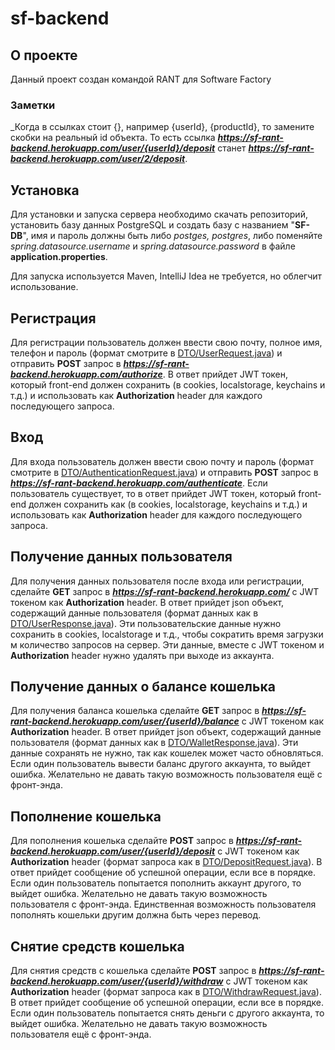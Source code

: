 # sf-backend
## О проекте
Данный проект создан командой RANT для Software Factory

### Заметки
_Когда в ссылках стоит {}, например {userId}, {productId}, то замените скобки на реальный id объекта. То есть ссылка **_https://sf-rant-backend.herokuapp.com/user/{userId}/deposit_** станет **_https://sf-rant-backend.herokuapp.com/user/2/deposit_**.

## Установка
Для установки и запуска сервера необходимо скачать репозиторий, установить базу данных PostgreSQL и создать базу с названием "**SF-DB**", имя и пароль должны быть либо _postges, postgres_, либо поменяйте _spring.datasource.username_ и _spring.datasource.password_ в файле **application.properties**.

Для запуска используется Maven, IntelliJ Idea не требуется, но облегчит использование.

## Регистрация
Для регистрации пользователь должен ввести свою почту, полное имя, телефон и пароль (формат смотрите в [DTO/UserRequest.java](https://github.com/timur-code/sf-backend/blob/master/src/main/java/com/rant/sfbackend/DTO/UserRequest.java)) и отправить **POST** запрос в **_https://sf-rant-backend.herokuapp.com/authorize_**. В ответ прийдет JWT токен, который front-end должен сохранить (в cookies, localstorage, keychains и т.д.) и использовать как **Authorization** header для каждого последующего запроса.

## Вход
Для входа пользователь должен ввести свою почту и пароль (формат смотрите в [DTO/AuthenticationRequest.java](https://github.com/timur-code/sf-backend/blob/master/src/main/java/com/rant/sfbackend/DTO/AuthenticationRequest.java)) и отправить **POST** запрос в **_https://sf-rant-backend.herokuapp.com/authenticate_**. Если пользователь существует, то в ответ прийдет JWT токен, который front-end должен сохранить как (в cookies, localstorage, keychains и т.д.) и использовать как **Authorization** header для каждого последующего запроса.

## Получение данных пользователя
Для получения данных пользователя после входа или регистрации, сделайте **GET** запрос в **_https://sf-rant-backend.herokuapp.com/_** с JWT токеном как **Authorization** header. В ответ прийдет json объект, содержащий данные пользователя (формат данных как в [DTO/UserResponse.java](https://github.com/timur-code/sf-backend/blob/master/src/main/java/com/rant/sfbackend/DTO/UserResponse.java)). Эти пользовательские данные нужно сохранить в cookies, localstorage и т.д., чтобы сократить время загрузки м количество запросов на сервер. Эти данные, вместе с JWT токеном и **Authorization** header нужно удалять при выходе из аккаунта.

## Получение данных о балансе кошелька
Для получения баланса кошелька сделайте **GET** запрос в **_https://sf-rant-backend.herokuapp.com/user/{userId}/balance_** с JWT токеном как **Authorization** header. В ответ прийдет json объект, содержащий данные пользователя (формат данных как в [DTO/WalletResponse.java](https://github.com/timur-code/sf-backend/blob/master/src/main/java/com/rant/sfbackend/DTO/WalletResponse.java)). Эти данные сохранять не нужно, так как кошелек может часто обновляться. Если один пользователь вывести баланс другого аккаунта, то выйдет ошибка. Желательно не давать такую возможность пользователя ещё с фронт-энда.

## Пополнение кошелька
Для пополнения кошелька сделайте **POST** запрос в **_https://sf-rant-backend.herokuapp.com/user/{userId}/deposit_** с JWT токеном как **Authorization** header (формат запроса как в [DTO/DepositRequest.java](https://github.com/timur-code/sf-backend/blob/master/src/main/java/com/rant/sfbackend/DTO/DepositRequest.java)). В ответ прийдет сообщение об успешной операции, если все в порядке. Если один пользователь попытается пополнить аккаунт другого, то выйдет ошибка. Желательно не давать такую возможность пользователя с фронт-энда. Единственная возможность пользователя пополнять кошельки другим должна быть через перевод.

## Снятие средств кошелька
Для снятия средств с кошелька сделайте **POST** запрос в **_https://sf-rant-backend.herokuapp.com/user/{userId}/withdraw_** с JWT токеном как **Authorization** header (формат запроса как в [DTO/WithdrawRequest.java](https://github.com/timur-code/sf-backend/blob/master/src/main/java/com/rant/sfbackend/DTO/WithdrawRequest.java)). В ответ прийдет сообщение об успешной операции, если все в порядке. Если один пользователь попытается снять деньги с другого аккаунта, то выйдет ошибка. Желательно не давать такую возможность пользователя ещё с фронт-энда.
